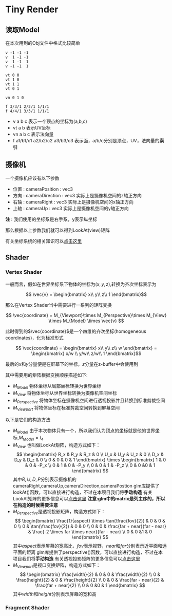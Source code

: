 # Tiny Render

## 读取Model

在本次用到的Obj文件中格式比较简单

```obj
v -1 -1 -1
v  1 -1 -1
v  1 -1  1
v -1 -1  1

vt 0 0
vt 1 0
vt 1 1
vt 0 1

vn 0 1 0

f 3/3/1 2/2/1 1/1/1
f 4/4/1 3/3/1 1/1/1

```

- v a b c 表示一个顶点的坐标为(a,b,c)
- vt a b 表示UV坐标
- vn a b c 表示法向量
- f a1/b1/c1 a2/b2/c2 a3/b3/c3 表示面，a/b/c分别是顶点，UV，法向量的**索引**

## 摄像机

一个摄像机应该有以下参数

- 位置 : cameraPosition : vec3
- 方向 : cameraDirection : vec3
实际上是摄像机空间的z轴正方向
- 右轴 : cameraRight : vec3
实际上是摄像机空间的x轴正方向
- 上轴 : cameraUp : vec3
实际上是摄像机空间的y轴正方向

**注** : 我们使用的坐标系是右手系，y表示纵坐标

那么根据以上参数我们就可以得到LookAt(view)矩阵

有关坐标系统的相关知识可以[点击这里](https://learnopengl-cn.github.io/01%20Getting%20started/08%20Coordinate%20Systems/#_5)

## Shader

### Vertex Shader

一般而言，假如在世界坐标系下物体的坐标为$(x,y,z)$,转换为齐次坐标表示为

$$
\vec{v} = \begin{bmatrix}
 x\\
 y\\
 z\\
 1
\end{bmatrix}$$

那么在Vertex Shader当中需要进行一系列的矩阵变换

$$
\vec{coordinate} = M_{Viewport}\times M_{Perspective}\times M_{View} \times M_{Model} \times \vec{v}
$$

此时得到的$\vec{coordinate}$是一个四维的齐次坐标(homogeneous coordinates)，化为标准形式

$$
\vec{coordinate} = \begin{bmatrix}
 x\\
 y\\
 z\\
 w
\end{bmatrix} = \begin{bmatrix}
 x/w \\
 y/w\\
 z/w\\
 1
\end{bmatrix}$$

最后的$x$和$y$分量便是在屏幕下的坐标，$z$分量在z-buffer中会使用到

其中需要用的矩阵根据变换顺序描述如下:

- $M_{Model}$ 物体坐标从局部坐标转换为世界坐标
- $M_{View}$ 将物体坐标从世界坐标转换为摄像机空间坐标
- $M_{Perspective}$ 将物体坐标在摄像机空间进行透视投影并且转换到标准剪裁空间
- $M_{Viewport}$ 将物体坐标在标准剪裁空间转换到屏幕空间

以下是它们的构造方法

- $M_{Model}$ 由于本次物体只有一个，所以我们认为顶点的坐标就是他的世界坐标,$M_{Model} = I_4$
- $M_{View}$ 也叫做LookAt矩阵，构造方式如下：
$$
\begin{bmatrix}
  R_x & R_y & R_z & 0 \\
  U_x & U_y & U_z & 0 \\
  D_x & D_y & D_z & 0 \\
  0 & 0 & 0 & 1
\end{bmatrix}
\times
\begin{bmatrix}
  1 & 0 & 0 & -P_x \\
  0 & 1 & 0 & -P_y \\
  0 & 0 & 1 & -P_z \\
  0 & 0  &0 & 1
\end{bmatrix}
$$
其中$R,U,D,P$分别表示摄像机的cameraRight,cameraUp,cameraDirection,cameraPostion
glm库提供了lookAt()函数，可以直接进行构造，不过在本项目我们将**手动构造**
有关LookAt矩阵的更多信息可以[点击这里](https://learnopengl-cn.github.io/01%20Getting%20started/09%20Camera/)
**注意:glm中的matrix是列主序的，所以在构造的时候需要注意**
- $M_{Perspective}$是透视投影矩阵，构造方式如下：
$$
\begin{bmatrix}
  \frac{1}{aspect} \times \tan(\frac{fov}{2}) & 0 & 0 & 0 \\
  0 & \tan(\frac{fov}{2}) & 0 & 0 \\
  0 & 0 & \frac{far + near}{far - near} & \frac{-2 \times far \times near}{far - near} \\
  0 & 0  &1 & 0
\end{bmatrix}
$$
其中$aspect$表示屏幕的宽高比，$fov$表示视野，$near$和$far$分别表示近平面和远平面的距离
glm库提供了perspective()函数，可以直接进行构造，不过在本项目我们将**手动构造**
有关透视投影矩阵的更多信息可以[点击这里](https://learnopengl-cn.github.io/01%20Getting%20started/08%20Coordinate%20Systems/)
- $M_{Viewport}$是视口变换矩阵，构造方式如下：
$$
\begin{bmatrix}
  \frac{width}{2} & 0 & 0 & \frac{width}{2} \\
  0 & \frac{height}{2} & 0 & \frac{height}{2} \\
  0 & 0 & \frac{far - near}{2} & \frac{far + near}{2} \\
  0 & 0  &0 & 1
\end{bmatrix}
$$
其中$width$和$height$分别表示屏幕的宽和高

### Fragment Shader


